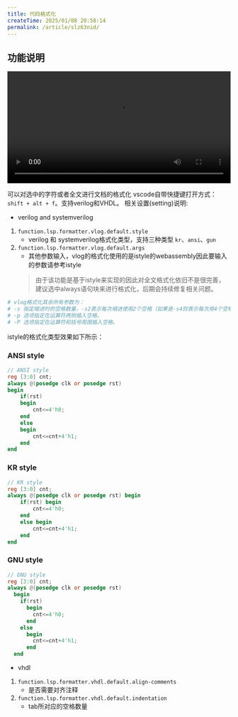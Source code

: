 ```yaml
---
title: 代码格式化
createTime: 2025/01/08 20:58:14
permalink: /article/slz63nid/
---
```


## 功能说明

<!-- TODO：code-formatter -->
<center>
<video width="100%" controls>  
  <source src="/videos/code-formatter.mp4" type="video/mp4">  
  您的浏览器不支持视频标签。  
</video>
</center>

可以对选中的字符或者全文进行文档的格式化 vscode自带快捷键打开方式：`shift + alt + f`。支持verilog和VHDL。
相关设置(setting)说明:
- verilog and systemverilog
1. `function.lsp.formatter.vlog.default.style`
    - verilog 和 systemverilog格式化类型，支持三种类型 `kr`、`ansi`、`gun`
2. `function.lsp.formatter.vlog.default.args`
    - 其他参数输入，vlog的格式化使用的是istyle的webassembly因此要输入的参数请参考istyle
    > 由于该功能是基于istyle来实现的因此对全文格式化依旧不是很完善，建议选中always语句块来进行格式化，后期会持续修复相关问题。

```bash
# vlog格式化其余所有参数为：
# -s 指定缩进时的空格数量，-s2表示每次缩进使用2个空格（如果是-s4则表示每次用4个空格缩进）。
# -p 选项指定在运算符两侧插入空格。
# -P 选项指定在运算符和括号周围插入空格。
```

istyle的格式化类型效果如下所示：
### ANSI style
```verilog
// ANSI style
reg [3:0] cnt;
always @(posedge clk or posedge rst)
begin
    if(rst)
    begin
        cnt<=4'h0;
    end
    else
    begin
        cnt<=cnt+4'h1;
    end
end
```

### KR style
```verilog
// KR style
reg [3:0] cnt;
always @(posedge clk or posedge rst) begin
    if(rst) begin
        cnt<=4'h0;
    end
    else begin
        cnt<=cnt+4'h1;
    end
end
```

### GNU style
```verilog
// GNU style
reg [3:0] cnt;
always @(posedge clk or posedge rst)
  begin
    if(rst)
      begin
        cnt<=4'h0;
      end
    else
      begin
        cnt<=cnt+4'h1;
      end
  end
```


- vhdl
1. `function.lsp.formatter.vhdl.default.align-comments`
    - 是否需要对齐注释
2. `function.lsp.formatter.vhdl.default.indentation`
    - tab所对应的空格数量